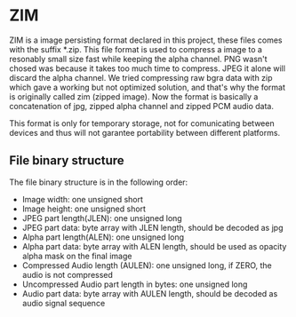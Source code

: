 ZIM
===

ZIM is a image persisting format declared in this project, these files comes with the
suffix *.zip.
This file format is used to compress a image to a resonably small size fast while
keeping the alpha channel.
PNG wasn't chosed was because it takes too much time to compress.
JPEG it alone will discard the alpha channel.
We tried compressing raw bgra data with zip which gave a working but not optimized
solution, and that's why the format is originally called zim (zipped image).
Now the format is basically a concatenation of jpg, zipped alpha channel and zipped PCM audio data.

This format is only for temporary storage, not for comunicating between devices and
thus will not garantee portability between different platforms.

File binary structure
---------------------

The file binary structure is in the following order:

 - Image width: one unsigned short
 - Image height: one unsigned short
 - JPEG part length(JLEN): one unsigned long
 - JPEG part data: byte array with JLEN length, should be decoded as jpg
 - Alpha part length(ALEN): one unsigned long
 - Alpha part data: byte array with ALEN length, should be used as opacity alpha mask on the final image
 - Compressed Audio length (AULEN): one unsigned long, if ZERO, the audio is not compressed
 - Uncompressed Audio part length in bytes: one unsigned long
 - Audio part data: byte array with AULEN length, should be decoded as audio signal sequence
